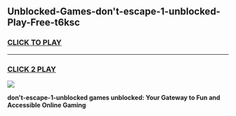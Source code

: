 
## Unblocked-Games-don't-escape-1-unblocked-Play-Free-t6ksc
<h3>
<a href="https://premium76.site?title=don't-escape-1-unblocked&ref=18A1">CLICK TO PLAY</a></h3>
<hr>

<h3>
<a href="https://premium76.site?title=don't-escape-1-unblocked&ref=18A1">CLICK 2 PLAY</a>
  
</h3>

<a href="https://premium76.site?title=don't-escape-1-unblocked&ref=18A1"><img src="https://clearcache.store/games.png"></a>


**don't-escape-1-unblocked games unblocked: Your Gateway to Fun and Accessible Online Gaming**
